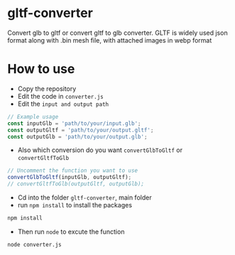 # gltf-converter
Convert glb to gltf or convert gltf to glb converter. GLTF is widely used json format along with .bin mesh file, with attached  images in webp format


# How to use
- Copy the repository
- Edit the code in `converter.js`
- Edit the `input and output path`
```js
// Example usage
const inputGlb = 'path/to/your/input.glb';
const outputGltf = 'path/to/your/output.gltf';
const outputGlb = 'path/to/your/output.glb';
```
- Also which conversion do you want `convertGlbToGltf` or `convertGltfToGlb`
```js
// Uncomment the function you want to use
convertGlbToGltf(inputGlb, outputGltf);
// convertGltfToGlb(outputGltf, outputGlb);
```
- Cd into the folder `gltf-converter`, main folder
- run `npm install` to install the packages
```bash
npm install
```
- Then run `node` to excute the function
```bash
node converter.js
```